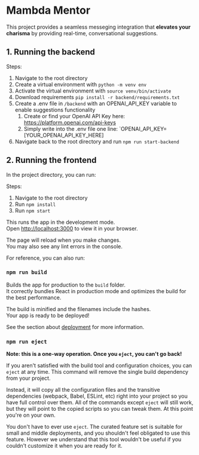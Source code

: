 # Mambda Mentor

This project provides a seamless messeging integration that **elevates your charisma** by providing real-time, conversational suggestions. 

## 1. Running the backend

Steps:

1. Navigate to the root directory
2. Create a virtual environment with `python -m venv env`
3. Activate the virtual environment with `source venv/bin/activate`
4. Download requirements `pip install -r backend/requirements.txt`
5. Create a .env file in `/backend` with an OPENAI_API_KEY variable to enable suggestions functionality
   1. Create or find your OpenAI API Key here: https://platform.openai.com/api-keys
   2. Simply write into the .env file one line: `OPENAI_API_KEY=[YOUR_OPENAI_API_KEY_HERE]
6. Navigate back to the root directory and run `npm run start-backend`

## 2. Running the frontend

In the project directory, you can run:

Steps:

1. Navigate to the root directory
2. Run `npm install`
3. Run `npm start`

This runs the app in the development mode.\
Open [http://localhost:3000](http://localhost:3000) to view it in your browser.

The page will reload when you make changes.\
You may also see any lint errors in the console.

For reference, you can also run:

### `npm run build`

Builds the app for production to the `build` folder.\
It correctly bundles React in production mode and optimizes the build for the best performance.

The build is minified and the filenames include the hashes.\
Your app is ready to be deployed!

See the section about [deployment](https://facebook.github.io/create-react-app/docs/deployment) for more information.

### `npm run eject`

**Note: this is a one-way operation. Once you `eject`, you can't go back!**

If you aren't satisfied with the build tool and configuration choices, you can `eject` at any time. This command will remove the single build dependency from your project.

Instead, it will copy all the configuration files and the transitive dependencies (webpack, Babel, ESLint, etc) right into your project so you have full control over them. All of the commands except `eject` will still work, but they will point to the copied scripts so you can tweak them. At this point you're on your own.

You don't have to ever use `eject`. The curated feature set is suitable for small and middle deployments, and you shouldn't feel obligated to use this feature. However we understand that this tool wouldn't be useful if you couldn't customize it when you are ready for it.
